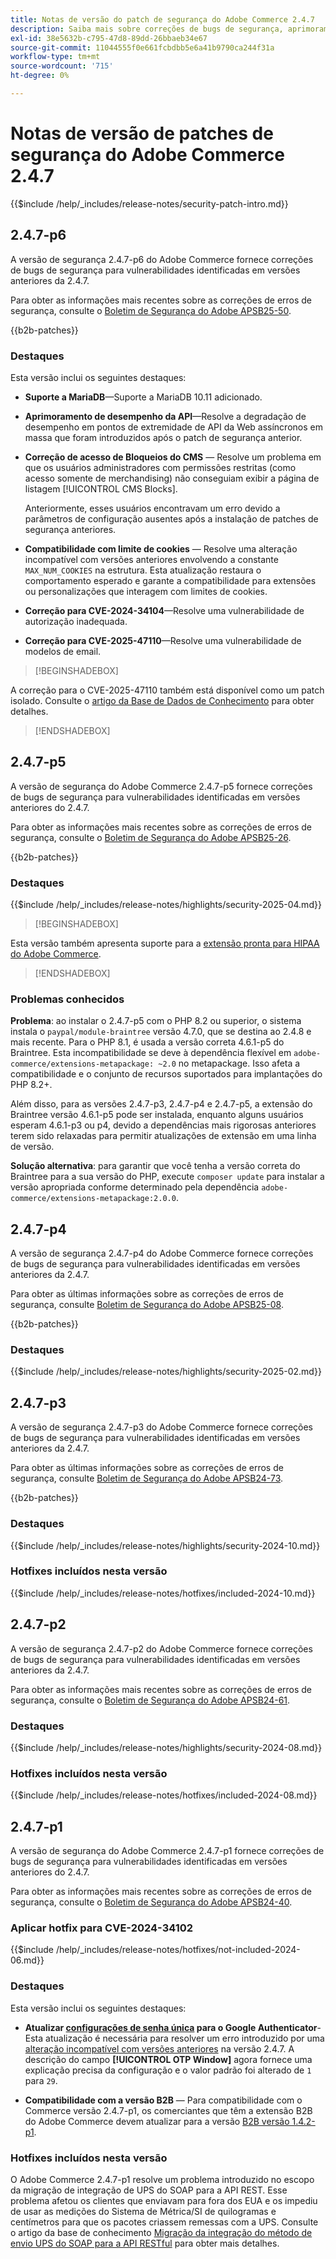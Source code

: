 ```yaml
---
title: Notas de versão do patch de segurança do Adobe Commerce 2.4.7
description: Saiba mais sobre correções de bugs de segurança, aprimoramentos de segurança e outras atualizações relacionadas à segurança incluídas nas versões de patch de segurança para o Adobe Commerce versão 2.4.7.
exl-id: 38e5632b-c795-47d8-89dd-26bbaeb34e67
source-git-commit: 11044555f0e661fcbdbb5e6a41b9790ca244f31a
workflow-type: tm+mt
source-wordcount: '715'
ht-degree: 0%

---
```


# Notas de versão de patches de segurança do Adobe Commerce 2.4.7

{{$include /help/_includes/release-notes/security-patch-intro.md}}

## 2.4.7-p6

A versão de segurança 2.4.7-p6 do Adobe Commerce fornece correções de bugs de segurança para vulnerabilidades identificadas em versões anteriores da 2.4.7.

Para obter as informações mais recentes sobre as correções de erros de segurança, consulte o [Boletim de Segurança do Adobe APSB25-50](https://helpx.adobe.com/security/products/magento/apsb25-50.html).

{{b2b-patches}}

### Destaques

Esta versão inclui os seguintes destaques:

* **Suporte a MariaDB**—Suporte a MariaDB 10.11 adicionado.

* **Aprimoramento de desempenho da API**—Resolve a degradação de desempenho em pontos de extremidade de API da Web assíncronos em massa que foram introduzidos após o patch de segurança anterior.<!-- AC-14078 -->

* **Correção de acesso de Bloqueios do CMS** — Resolve um problema em que os usuários administradores com permissões restritas (como acesso somente de merchandising) não conseguiam exibir a página de listagem [!UICONTROL CMS Blocks].

  Anteriormente, esses usuários encontravam um erro devido a parâmetros de configuração ausentes após a instalação de patches de segurança anteriores.<!-- AC-14087 -->

* **Compatibilidade com limite de cookies** — Resolve uma alteração incompatível com versões anteriores envolvendo a constante `MAX_NUM_COOKIES` na estrutura. Esta atualização restaura o comportamento esperado e garante a compatibilidade para extensões ou personalizações que interagem com limites de cookies.<!-- AC-14475 -->

* **Correção para CVE-2024-34104**—Resolve uma vulnerabilidade de autorização inadequada.<!-- AC-13917 -->

* **Correção para CVE-2025-47110**—Resolve uma vulnerabilidade de modelos de email.<!-- AC-14695 -->

>[!BEGINSHADEBOX]

A correção para o CVE-2025-47110 também está disponível como um patch isolado. Consulte o [artigo da Base de Dados de Conhecimento](https://experienceleague.adobe.com/en/docs/commerce-knowledge-base/kb/troubleshooting/known-issues-patches-attached/security-update-available-for-adobe-commerce-apsb25-50) para obter detalhes.

>[!ENDSHADEBOX]

## 2.4.7-p5

A versão de segurança do Adobe Commerce 2.4.7-p5 fornece correções de bugs de segurança para vulnerabilidades identificadas em versões anteriores do 2.4.7.

Para obter as informações mais recentes sobre as correções de erros de segurança, consulte o [Boletim de Segurança do Adobe APSB25-26](https://helpx.adobe.com/security/products/magento/apsb25-26.html).

{{b2b-patches}}

### Destaques

{{$include /help/_includes/release-notes/highlights/security-2025-04.md}}

>[!BEGINSHADEBOX]

Esta versão também apresenta suporte para a [extensão pronta para HIPAA do Adobe Commerce](https://experienceleague.adobe.com/en/docs/commerce-admin/start/compliance/hipaa-ready-service/overview).

>[!ENDSHADEBOX]

### Problemas conhecidos

**Problema**: ao instalar o 2.4.7-p5 com o PHP 8.2 ou superior, o sistema instala o `paypal/module-braintree` versão 4.7.0, que se destina ao 2.4.8 e mais recente. Para o PHP 8.1, é usada a versão correta 4.6.1-p5 do Braintree. Esta incompatibilidade se deve à dependência flexível em `adobe-commerce/extensions-metapackage: ~2.0` no metapackage. Isso afeta a compatibilidade e o conjunto de recursos suportados para implantações do PHP 8.2+.<!-- ACPLTSRV-6276) -->

Além disso, para as versões 2.4.7-p3, 2.4.7-p4 e 2.4.7-p5, a extensão do Braintree versão 4.6.1-p5 pode ser instalada, enquanto alguns usuários esperam 4.6.1-p3 ou p4, devido a dependências mais rigorosas anteriores terem sido relaxadas para permitir atualizações de extensão em uma linha de versão. <!-- AC-14430 -->

**Solução alternativa**: para garantir que você tenha a versão correta do Braintree para a sua versão do PHP, execute `composer update` para instalar a versão apropriada conforme determinado pela dependência `adobe-commerce/extensions-metapackage:2.0.0`.

## 2.4.7-p4

A versão de segurança 2.4.7-p4 do Adobe Commerce fornece correções de bugs de segurança para vulnerabilidades identificadas em versões anteriores da 2.4.7.

Para obter as últimas informações sobre as correções de erros de segurança, consulte [Boletim de Segurança do Adobe APSB25-08](https://helpx.adobe.com/security/products/magento/apsb25-08.html).

{{b2b-patches}}

### Destaques

{{$include /help/_includes/release-notes/highlights/security-2025-02.md}}

## 2.4.7-p3

A versão de segurança 2.4.7-p3 do Adobe Commerce fornece correções de bugs de segurança para vulnerabilidades identificadas em versões anteriores da 2.4.7.

Para obter as últimas informações sobre as correções de erros de segurança, consulte [Boletim de Segurança do Adobe APSB24-73](https://helpx.adobe.com/security/products/magento/apsb24-73.html).

{{b2b-patches}}

### Destaques

{{$include /help/_includes/release-notes/highlights/security-2024-10.md}}

### Hotfixes incluídos nesta versão

{{$include /help/_includes/release-notes/hotfixes/included-2024-10.md}}

## 2.4.7-p2

A versão de segurança 2.4.7-p2 do Adobe Commerce fornece correções de bugs de segurança para vulnerabilidades identificadas em versões anteriores da 2.4.7.

Para obter as informações mais recentes sobre as correções de erros de segurança, consulte o [Boletim de Segurança do Adobe APSB24-61](https://helpx.adobe.com/security/products/magento/apsb24-61.html).

### Destaques

{{$include /help/_includes/release-notes/highlights/security-2024-08.md}}

### Hotfixes incluídos nesta versão

{{$include /help/_includes/release-notes/hotfixes/included-2024-08.md}}

## 2.4.7-p1

A versão de segurança do Adobe Commerce 2.4.7-p1 fornece correções de bugs de segurança para vulnerabilidades identificadas em versões anteriores do 2.4.7.

Para obter as informações mais recentes sobre as correções de erros de segurança, consulte o [Boletim de Segurança do Adobe APSB24-40](https://helpx.adobe.com/security/products/magento/apsb24-40.html).

### Aplicar hotfix para CVE-2024-34102

{{$include /help/_includes/release-notes/hotfixes/not-included-2024-06.md}}

### Destaques

Esta versão inclui os seguintes destaques:

* **Atualizar [configurações de senha única](https://experienceleague.adobe.com/en/docs/commerce-admin/systems/security/2fa/security-two-factor-authentication#google) para o Google Authenticator**-Esta atualização é necessária para resolver um erro introduzido por uma [alteração incompatível com versões anteriores](https://developer.adobe.com/commerce/php/development/backward-incompatible-changes/highlights/#new-system-configuration-validation-for-two-factor-authentication-otp_window-value) na versão 2.4.7. A descrição do campo **[!UICONTROL OTP Window]** agora fornece uma explicação precisa da configuração e o valor padrão foi alterado de `1` para `29`.

* **Compatibilidade com a versão B2B** — Para compatibilidade com o Commerce versão 2.4.7-p1, os comerciantes que têm a extensão B2B do Adobe Commerce devem atualizar para a versão [B2B versão 1.4.2-p1](https://experienceleague.adobe.com/en/docs/commerce-admin/b2b/release-notes#b2b-v142-p1).

### Hotfixes incluídos nesta versão

O Adobe Commerce 2.4.7-p1 resolve um problema introduzido no escopo da migração de integração de UPS do SOAP para a API REST. Esse problema afetou os clientes que enviavam para fora dos EUA e os impediu de usar as medições do Sistema de Métrica/SI de quilogramas e centímetros para que os pacotes criassem remessas com a UPS. Consulte o artigo da base de conhecimento [Migração da integração do método de envio UPS do SOAP para a API RESTful](https://experienceleague.adobe.com/en/docs/commerce-knowledge-base/kb/troubleshooting/known-issues-patches-attached/ups-shipping-method-integration-migration-from-soap-to-restful-api) para obter mais detalhes.
